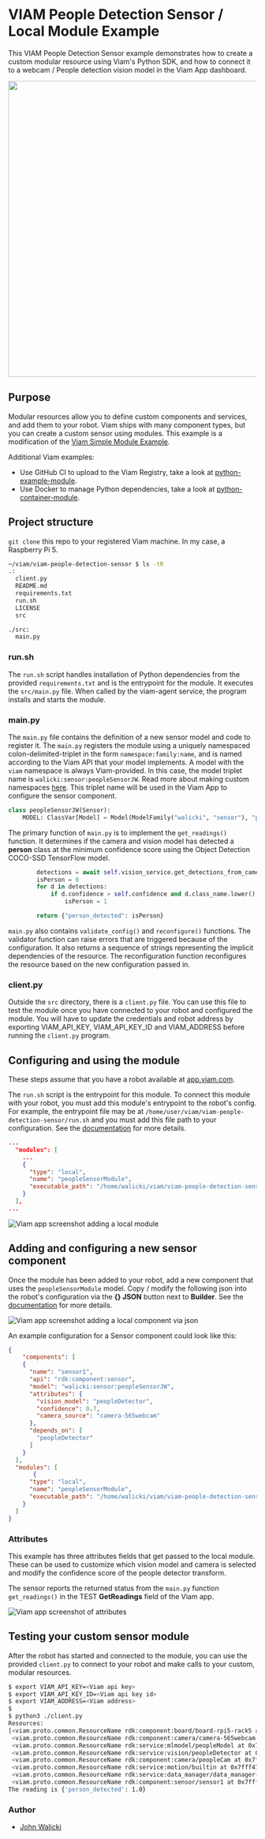 # VIAM People Detection Sensor / Local Module Example

This VIAM People Detection Sensor example demonstrates how to create a custom modular resource using Viam's Python SDK, and how to connect it to a webcam / People detection vision model in the Viam App dashboard.

<center>
<img src="images/peopleSensor-detected-true.png" width="600" alt="">
</center>

## Purpose

Modular resources allow you to define custom components and services, and add them to your robot. Viam ships with many component types, but you can create a custom sensor using modules. This example is a modification of the [Viam Simple Module Example](https://github.com/viamrobotics/viam-python-sdk/tree/main/examples/simple_module).

Additional Viam examples:

* Use GitHub CI to upload to the Viam Registry, take a look at [python-example-module](https://github.com/viam-labs/python-example-module).
* Use Docker to manage Python dependencies, take a look at [python-container-module](https://github.com/viamrobotics/python-container-module).

## Project structure

`git clone` this repo to your registered Viam machine.  In my case, a Raspberry Pi 5.

```bash
~/viam/viam-people-detection-sensor $ ls -tR
.:
  client.py
  README.md
  requirements.txt
  run.sh
  LICENSE
  src

./src:
  main.py
```

### run.sh

The `run.sh` script handles installation of Python dependencies from the provided `requirements.txt` and is the entrypoint for the module. It executes the `src/main.py` file. When called by the viam-agent service, the program installs and starts the module.

### main.py

The `main.py` file contains the definition of a new sensor model and code to register it. The `main.py` registers the module using a uniquely namespaced colon-delimited-triplet in the form `namespace:family:name`, and is named according to the Viam API that your model implements. A model with the `viam` namespace is always Viam-provided. In this case, the model triplet name is `walicki:sensor:peopleSensorJW`.  Read more about making custom namespaces [here](https://docs.viam.com/operate/reference/naming-modules/#create-a-namespace-for-your-organization).  This triplet name will be used in the Viam App to configure the sensor component.

```python
class peopleSensorJW(Sensor):
    MODEL: ClassVar[Model] = Model(ModelFamily("walicki", "sensor"), "peopleSensorJW")
```

The primary function of `main.py` is to implement the `get_readings()` function. It determines if the camera
and vision model has detected a **person** class at the minimum confidence score using the Object Detection COCO-SSD TensorFlow model.

```python
        detections = await self.vision_service.get_detections_from_camera(self.camera_source)
        isPerson = 0
        for d in detections:
            if d.confidence > self.confidence and d.class_name.lower() == "person":
                isPerson = 1

        return {"person_detected": isPerson}
```

`main.py` also contains `validate_config()` and `reconfigure()` functions. The validator function can raise errors that are triggered because of the configuration. It also returns a sequence of strings representing the implicit dependencies of the resource. The reconfiguration function reconfigures the resource based on the new configuration passed in.

### client.py

Outside the `src` directory, there is a `client.py` file. You can use this file to test the module once you have connected to your robot and configured the module. You will have to update the credentials and robot address by exporting VIAM_API_KEY, VIAM_API_KEY_ID and VIAM_ADDRESS before running the `client.py` program.

## Configuring and using the module

These steps assume that you have a robot available at [app.viam.com](https://app.viam.com).

The `run.sh` script is the entrypoint for this module. To connect this module with your robot, you must add this module's entrypoint to the robot's config. For example, the entrypoint file may be at `/home/user/viam/viam-people-detection-sensor/run.sh` and you must add this file path to your configuration. See the [documentation](https://docs.viam.com/operate/get-started/other-hardware/#upload-your-module) for more details.

```json
...
  "modules": [
    ...
    {
      "type": "local",
      "name": "peopleSensorModule",
      "executable_path": "/home/walicki/viam/viam-people-detection-sensor/run.sh"
    }
  ],
...  
```

![Viam app screenshot adding a local module](images/peopleSensorModule-add.png)

## Adding and configuring a new sensor component

Once the module has been added to your robot, add a new component that uses the `peopleSensorModule` model. Copy / modify the following json into the robot's configuration via the **{} JSON** button next to **Builder**. See the [documentation](https://docs.viam.com/operate/get-started/other-hardware/#add-your-new-modular-resource-to-your-machines) for more details.

![Viam app screenshot adding a local component via json](images/peopleSensorComponent-json.png)

An example configuration for a Sensor component could look like this:

```json
{
    "components": [
    {
      "name": "sensor1",
      "api": "rdk:component:sensor",
      "model": "walicki:sensor:peopleSensorJW",
      "attributes": {
        "vision_model": "peopleDetector",
        "confidence": 0.7,
        "camera_source": "camera-565webcam"
      },
      "depends_on": [
        "peopleDetector"
      ]
    }
  ],
  "modules": [
       {
      "type": "local",
      "name": "peopleSensorModule",
      "executable_path": "/home/walicki/viam/viam-people-detection-sensor/run.sh"
    }
  ]
}
```

### Attributes

This example has three attributes fields that get passed to the local module. These can be used to customize which vision model and camera is selected and modify the confidence score of the people detector transform.

The sensor reports the returned status from the `main.py` function `get_readings()` in the TEST **GetReadings** field of the Viam app.

![Viam app screenshot of attributes](images/peopleSensorComponent-attributes.png)

## Testing your custom sensor module

After the robot has started and connected to the module, you can use the provided `client.py` to connect to your robot and make calls to your custom, modular resources.

```bash
$ export VIAM_API_KEY=<Viam api key>
$ export VIAM_API_KEY_ID=<Viam api key id>
$ export VIAM_ADDRESS=<Viam address>
$
$ python3 ./client.py 
Resources:
[<viam.proto.common.ResourceName rdk:component:board/board-rpi5-rack5 at 0x7fff47539b70>,
 <viam.proto.common.ResourceName rdk:component:camera/camera-565webcam at 0x7fff47f00810>,
 <viam.proto.common.ResourceName rdk:service:mlmodel/peopleModel at 0x7fff47232c50>,
 <viam.proto.common.ResourceName rdk:service:vision/peopleDetector at 0x7fff48b0a070>,
 <viam.proto.common.ResourceName rdk:component:camera/peopleCam at 0x7fff47233010>,
 <viam.proto.common.ResourceName rdk:service:motion/builtin at 0x7fff47232d40>,
 <viam.proto.common.ResourceName rdk:service:data_manager/data_manager-rack5 at 0x7fff47233060>,
 <viam.proto.common.ResourceName rdk:component:sensor/sensor1 at 0x7fff47233100>]
The reading is {'person_detected': 1.0}
```

### Author

* [John Walicki](https://github.com/johnwalicki/)
